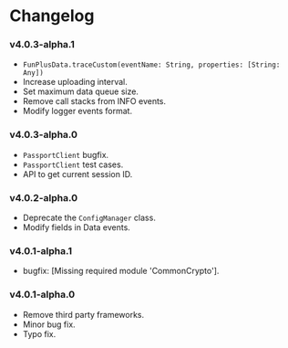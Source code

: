# Changelog

### v4.0.3-alpha.1

* `FunPlusData.traceCustom(eventName: String, properties: [String: Any])`
* Increase uploading interval.
* Set maximum data queue size.
* Remove call stacks from INFO events.
* Modify logger events format.

### v4.0.3-alpha.0

* `PassportClient` bugfix.
* `PassportClient` test cases.
* API to get current session ID.

### v4.0.2-alpha.0

* Deprecate the `ConfigManager` class.
* Modify fields in Data events.

### v4.0.1-alpha.1

* bugfix: [Missing required module 'CommonCrypto'].

### v4.0.1-alpha.0

* Remove third party frameworks.
* Minor bug fix.
* Typo fix.


